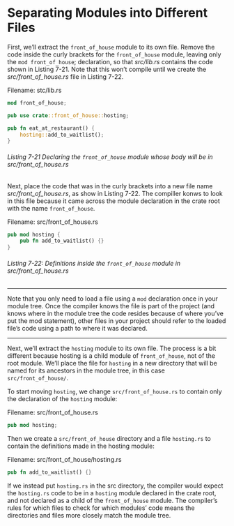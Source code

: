 # Separating Modules into Different Files

First, we’ll extract the `front_of_house` module to its own file. Remove the code inside the curly brackets for the `front_of_house` module, leaving only the `mod front_of_house`; declaration, so that *src/lib.rs* contains the code shown in Listing 7-21. Note that this won’t compile until we create the *src/front_of_house.rs* file in Listing 7-22.

Filename: stc/lib.rs


```rs
mod front_of_house;

pub use crate::front_of_house::hosting;

pub fn eat_at_restaurant() {
    hosting::add_to_waitlist();
}
```

###### Listing 7-21 Declaring the `front_of_house` module whose body will be in *src/front_of_house.rs*

Next, place the code that was in the curly brackets into a new file name *src/front_of_house.rs*, as show in Listing 7-22. The compiller konws to look in this file because it came across the module declaration in the crate root with the name `front_of_house`.

Filename: src/front_of_house.rs

```rs
pub mod hosting {
    pub fn add_to_waitlist() {}
}
```

###### Listing 7-22: Definitions inside the `front_of_house` module in *src/front_of_house.rs*


----------

Note that you only need to load a file using a `mod` declaration once in your module tree. Once the compiler knows the file is part of the project (and knows where in the module tree the code resides because of where you’ve put the mod statement), other files in your project should refer to the loaded file’s code using a path to where it was declared.

----------

Next, we’ll extract the `hosting` module to its own file. The process is a bit different because hosting is a child module of `front_of_house`, not of the root module. We’ll place the file for `hosting` in a new directory that will be named for its ancestors in the module tree, in this case `src/front_of_house/`.

To start moving `hosting`, we change `src/front_of_house.rs` to contain only the declaration of the `hosting` module:

Filename: src/front_of_house.rs

```rs
pub mod hosting;
```


Then we create a `src/front_of_house` directory and a file `hosting.rs` to contain the definitions made in the hosting module:

Filename: src/front_of_house/hosting.rs

```rs
pub fn add_to_waitlist() {}
```

If we instead put `hosting.rs` in the src directory, the compiler would expect the `hosting.rs` code to be in a `hosting` module declared in the crate root, and not declared as a child of the `front_of_house` module. The compiler’s rules for which files to check for which modules’ code means the directories and files more closely match the module tree.



